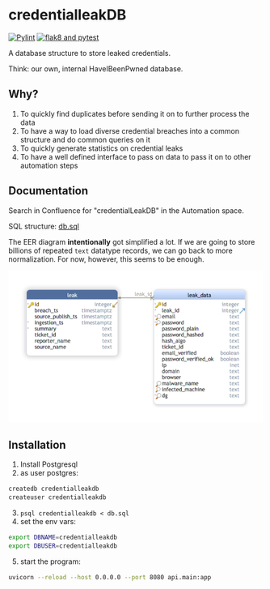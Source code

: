 # credentialleakDB

[![Pylint](https://github.com/EC-DIGIT-CSIRC/credentialLeakDB/actions/workflows/pylint.yml/badge.svg)](https://github.com/EC-DIGIT-CSIRC/credentialLeakDB/actions/workflows/pylint.yml)
[![flak8 and pytest](https://github.com/EC-DIGIT-CSIRC/credentialLeakDB/actions/workflows/python-app.yml/badge.svg)](https://github.com/EC-DIGIT-CSIRC/credentialLeakDB/actions/workflows/python-app.yml)

A database structure to store leaked credentials. 

Think: our own, internal HaveIBeenPwned database.

## Why?

1. To quickly find duplicates before sending it on to further process the data
2. To have a way to load diverse credential breaches into a common structure and do common queries on it
3. To quickly generate statistics on credential leaks
4. To have a well defined interface to pass on data to pass it on to other automation steps

## Documentation

Search in Confluence for "credentialLeakDB" in the Automation space.

SQL structure: [db.sql](db.sql)

The EER diagram __intentionally__ got simplified a lot. If we are going to store billions of repeated ``text`` datatype records, we can 
go back to more normalization. For now, however, this seems to be enough.


![EER Diagram](EER.png)


## Installation

1. Install Postgresql 
2. as user postgres:
```bash
createdb credentialleakdb
createuser credentialleakdb
```
3. ``psql credentialleakdb < db.sql``
4. set the env vars: 
```bash
export DBNAME=credentialleakdb
export DBUSER=credentialleakdb
```
5. start the program:
```bash
uvicorn --reload --host 0.0.0.0 --port 8080 api.main:app
```
